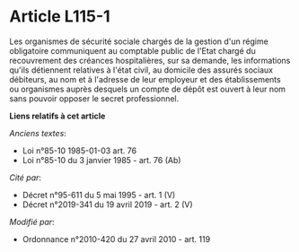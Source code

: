 # Article L115-1

Les organismes de sécurité sociale chargés de la gestion d'un régime obligatoire communiquent au comptable public de l'Etat
chargé du recouvrement des créances hospitalières, sur sa demande, les informations qu'ils détiennent relatives à l'état
civil, au domicile des assurés sociaux débiteurs, au nom et à l'adresse de leur employeur et des établissements ou organismes
auprès desquels un compte de dépôt est ouvert à leur nom sans pouvoir opposer le secret professionnel.

**Liens relatifs à cet article**

_Anciens textes_:

  - Loi n°85-10 1985-01-03 art. 76
  - Loi n°85-10 du 3 janvier 1985 - art. 76 (Ab)

_Cité par_:

  - Décret n°95-611 du 5 mai 1995 - art. 1 (V)
  - Décret n°2019-341 du 19 avril 2019 - art. 2 (V)

_Modifié par_:

  - Ordonnance n°2010-420  du 27 avril 2010 - art. 119
